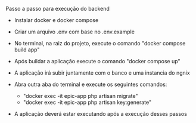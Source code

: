 Passo a passo para execução do backend

 - Instalar docker e docker compose

 - Criar um arquivo .env com base no .env.example

 - No terminal, na raiz do projeto, execute o comando "docker compose build app"

 - Após buildar a aplicação execute o comando "docker compose up"

 - A aplicação irá subir juntamente com o banco e uma instancia do ngnix

 - Abra outra aba do terminal e execute os seguintes comandos:
   - "docker exec -it epic-app php artisan migrate"
   - "docker exec -it epic-app php artisan key:generate"

 - A aplicação deverá estar executando após a execução desses passos